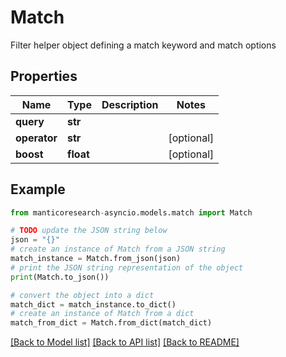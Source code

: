 # Match

Filter helper object defining a match keyword and match options

## Properties

Name | Type | Description | Notes
------------ | ------------- | ------------- | -------------
**query** | **str** |  | 
**operator** | **str** |  | [optional] 
**boost** | **float** |  | [optional] 

## Example

```python
from manticoresearch-asyncio.models.match import Match

# TODO update the JSON string below
json = "{}"
# create an instance of Match from a JSON string
match_instance = Match.from_json(json)
# print the JSON string representation of the object
print(Match.to_json())

# convert the object into a dict
match_dict = match_instance.to_dict()
# create an instance of Match from a dict
match_from_dict = Match.from_dict(match_dict)
```
[[Back to Model list]](../README.md#documentation-for-models) [[Back to API list]](../README.md#documentation-for-api-endpoints) [[Back to README]](../README.md)


